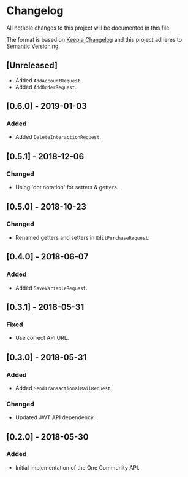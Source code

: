 # Changelog
All notable changes to this project will be documented in this file.

The format is based on [Keep a Changelog](http://keepachangelog.com/en/1.0.0/)
and this project adheres to [Semantic Versioning](http://semver.org/spec/v2.0.0.html).

## [Unreleased]
- Added `AddAccountRequest`.
- Added `AddOrderRequest`.

## [0.6.0] - 2019-01-03
### Added
- Added `DeleteInteractionRequest`.

## [0.5.1] - 2018-12-06
### Changed
- Using 'dot notation' for setters & getters.

## [0.5.0] - 2018-10-23
### Changed
- Renamed getters and setters in `EditPurchaseRequest`.

## [0.4.0] - 2018-06-07
### Added
- Added `SaveVariableRequest`.

## [0.3.1] - 2018-05-31
### Fixed
- Use correct API URL.

## [0.3.0] - 2018-05-31
### Added
- Added `SendTransactionalMailRequest`.

### Changed
- Updated JWT API dependency.

## [0.2.0] - 2018-05-30
### Added
- Initial implementation of the One Community API.